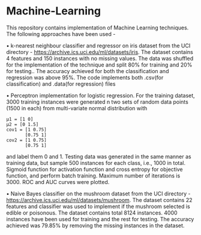 # Machine-Learning
This repository contains implementation of Machine Learning techniques. The following approaches have been used - 

• k-nearest neighbour classifier and regressor on iris dataset from the UCI directory - https://archive.ics.uci.edu/ml/datasets/iris. The dataset contains 4 features and 150 instances with no missing values. The data was shuffled for the implementation of the technique and split 80% for training and 20% for testing.. The accuracy achieved for both the classification and regression was above 95%. The code implements both .csv(for classification) and .data(for regression) files

• Perceptron implementation for logistic regression. For the training dataset, 3000 training instances were generated n two    sets of random data points (1500 in each) from multi-variate normal distribution with
```
μ1 = [1 0]
μ2 = [0 1.5]
cov1 = [1 0.75]
       [0.75 1]
cov2 = [1 0.75]
       [0.75 1]
```
and label them 0 and 1. Testing data was generated in the same manner as training data, but sample 500 instances for each class, i.e., 1000 in total. Sigmoid function for activation function and cross entropy for objective function, and perform batch training. Maximum number of iterations is 3000. ROC and AUC curves were plotted.

• Naive Bayes classifier on the mushroom dataset from the UCI directory - https://archive.ics.uci.edu/ml/datasets/mushroom. The dataset contains 22 features and classifier was used to implement if the mushroom selected is edible or poisonous. The dataset contains total 8124 instances. 4000 instances have been used for training and the rest for testing. The accuracy achieved was 79.85% by removing the missing instances in the dataset.
